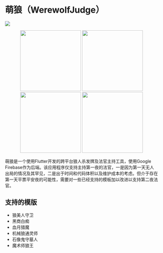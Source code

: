# 萌狼（WerewolfJudge）

![](https://img.shields.io/itunes/v/1525690109?label=App%20Store)

<p align="center">
  <img src="https://user-images.githubusercontent.com/7277662/90495289-46f28980-e0f9-11ea-9559-b32943894e1d.png" width="200">
  <img src="https://user-images.githubusercontent.com/7277662/90495231-380bd700-e0f9-11ea-9d02-0a79cec4ce26.png" width="200">
  <img src="https://user-images.githubusercontent.com/7277662/90495222-3510e680-e0f9-11ea-9868-4b651ce9d3f6.png" width="200">
  <img src="https://user-images.githubusercontent.com/7277662/90495200-304c3280-e0f9-11ea-960a-9f0ee585a47c.png" width="200">
</p>

萌狼是一个使用Flutter开发的跨平台狼人杀发牌及法官主持工具，使用Google Firebase作为后端。该应用程序仅支持主持第一夜的法官，一是因为第一天无人出局的情况及其罕见，二是出于时间和代码体积以及维护成本的考虑。但介于存在第一天平票平安夜的可能性，需要对一些已经支持的模板加以改进以支持第二夜法官。

## 支持的模版

- 狼美人守卫
- 黑商白痴
- 血月猎魔
- 机械狼通灵师
- 石像鬼守墓人
- 魔术师狼王
